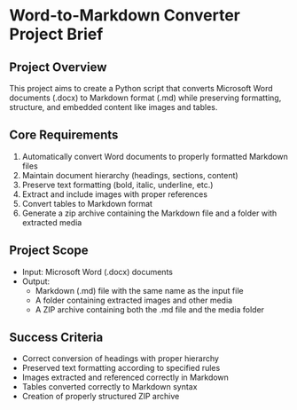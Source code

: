 # Word-to-Markdown Converter Project Brief

## Project Overview
This project aims to create a Python script that converts Microsoft Word documents (.docx) to Markdown format (.md) while preserving formatting, structure, and embedded content like images and tables.

## Core Requirements
1. Automatically convert Word documents to properly formatted Markdown files
2. Maintain document hierarchy (headings, sections, content)
3. Preserve text formatting (bold, italic, underline, etc.)
4. Extract and include images with proper references
5. Convert tables to Markdown format
6. Generate a zip archive containing the Markdown file and a folder with extracted media

## Project Scope
- Input: Microsoft Word (.docx) documents
- Output: 
  - Markdown (.md) file with the same name as the input file
  - A folder containing extracted images and other media
  - A ZIP archive containing both the .md file and the media folder

## Success Criteria
- Correct conversion of headings with proper hierarchy
- Preserved text formatting according to specified rules
- Images extracted and referenced correctly in Markdown
- Tables converted correctly to Markdown syntax
- Creation of properly structured ZIP archive 